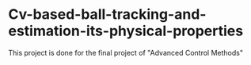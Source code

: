 # Cv-based-ball-tracking-and-estimation-its-physical-properties
This project is done for the final project of "Advanced Control Methods"
